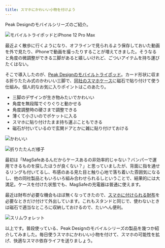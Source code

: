 ```yaml
---
title: スマホにかわいい小物を付けよう
---
```

Peak Designのモバイルシリーズのご紹介。

![](https://lh5.googleusercontent.com/XswiuVoQmTzZ78yG9XlFFPQvFrzpn5r0dQUSFXirt1LD08EIDNG4HwRE9HFCInL1zB9KhUwICOg20pLT01YQ2uL1Fq2_CVwN-YJ88gI-uFo8ogFuIQjM94CF32MvrmeeQav6ZlI0YU6Nw-v-1z6Xxh46lEtUS7v2enOKRC_DhbHokvSkZZOKry_j "モバイルトライポッドとiPhone 12 Pro Max")

最近よく散歩に行くようになり、オフラインで見られるよう保存しておいた動画を外で見たり、iPhoneで動画を撮ったりすることが増えてきました。そうなると角度の微調整ができる三脚があると嬉しいけれど、ごついアイテムを持ち運びたくはない。

そこで導入したのが、[Peak Designのモバイルトライポッド](https://www.amazon.co.jp/dp/B09FRZPLL3)。カード形状に収まる折りたたみ式のかわいい三脚で、[同社のスマホケース](https://www.amazon.co.jp/dp/B09FP3HP7Z?)に磁石で貼り付けて使う仕組み。個人的なお気に入りポイントはこのあたり。

*   三脚のデザインが生き物みたいでかわいい
*   角度を無段階でぐりぐりと動かせる
*   角度調整時の硬さまで調整できる
*   薄くて小さいのでポケットに入る
*   スマホに貼り付けたまま持ち運ぶこともできる
*   磁石が付いているので玄関ドアとかに雑に貼り付けておける

![](https://lh3.googleusercontent.com/XStA0IRbaL-sp5n0QphEadI63fi2vBI6dmLAKaELMHPIQPaGVQeogmv6HtSDIgFFglzqmWBUZ5oUNrTnJlUG9GVCPLqQoIut4afD-pVTmc8djUh3zzpKOFE5rxq-Zg-5GOgoeKLkfUZbK5jYndhsHZLuXuJ5EMOpr_NifAEZNOKRdgVyVUV_rzUT "かわいい")

![](https://lh5.googleusercontent.com/f3cWqI49vbHblkwkjVAl859hgmHinPa1CYcje1aB_jDstqbxv6YCvvCwNp2rbDvp_6tSE8QTf3clGv22cSbSbhsP8UY8J0D-cV2S5TIBqsEQQKhBsIowO--g_el8N4h96rdTV3rcrehWAxLQGoJq-BUtCQYf5rlaz2f6dLzxrsDQOV_pva93L_-w "折りたたんだ様子")

最初は「MagSafeあるんだからケースあるの非効率的じゃない？バンパーで運用できるものを探したほうが良くない？」と思っていましたが、背面に指を通せるリングも付いてるし、布感のある見た目と触り心地で落ち着いた雰囲気になるし、他の同社製品ともいろいろ組み合わせられるしということで、結果的には大満足。ケースを付けた状態でも、MagSafeの充電器は普通に使えます。

最近は財布が必要な機会もほぼ無くなってきたので、[スマホに付けられる財布](https://www.amazon.co.jp/dp/B09FSGW671)を必要なときだけ付けて外出しています。これもスタンドと同じで、使わないときは磁石で適当なところに収納しておけるので、たいへん便利。

![](https://lh4.googleusercontent.com/Fh3j8gCEhb3MZ-SPYhST32EDUgAnxmehUmbXFv58OsF1_7swteV_dBs09XJyKkop_DANVwoPwZ9JMq6tebt06U543CjWrgFx0Rmj8rb2-rDcX2zT4F1Tf0RDXaNW2oEsHYSfdbfbDZaU4Sx2wmGD1tUNwY65Mqkazx5WkWaXDFjiLbgQCnqzLub5 "スリムウォレット")

以上です。普段使っている、Peak Designのモバイルシリーズの製品を幾つか紹介してみました。毎日使うスマホにかわいい小物を付けて、スマホの可能性を拡げ、快適なスマホ依存ライフを送りましょう。
